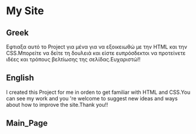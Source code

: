 # My Site
## Greek
Εφτιαξα αυτό το Project για μένα για να εξοικειωθώ με την HTML και την CSS.Μπορείτε να δείτε τη δουλειά και είστε ευπρόσδεκτοι να προτείνετε ιδέες και τρόπους βελτίωσης της σελίδας.Ευχαριστώ!!

## English
I created this Project for me in orden to get familiar with HTML and CSS.You can see my work and you 're welcome to suggest new ideas and ways about how to improve the site.Thank you!!


## Main_Page

